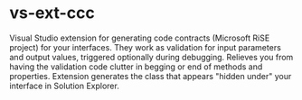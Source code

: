 # vs-ext-ccc
Visual Studio extension for generating code contracts (Microsoft  RiSE project) for your interfaces.
They work as validation for input parameters and output values, triggered optionally during debugging. 
Relieves you from having the validation code clutter in begging or end of methods and properties. 
Extension generates the class that appears "hidden under" your interface in Solution Explorer.
